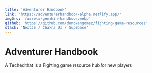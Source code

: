 ```yaml
---
title: 'Adventurer Handbook'
link: 'https://adventurerhandbook-alpha.netlify.app/'
imgSrc: '/assets/genshin-handbook.webp'
github: 'https://github.com/donovangomez/fighting-game-resources'
stack: 'NextJS / Chakra UI / Supabase'
---
```

# Adventurer Handbook

A Teched that is a Fighting game resource hub for new players
